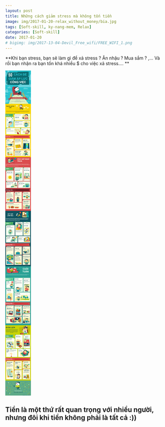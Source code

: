 ```yaml
---
layout: post
title: Những cách giảm stress mà không tốn tiền
image: img/2017-01-20-relax_without_money/bia.jpg
tags: [Soft-skill, ky-nang-mem, Relax]
categories: [Soft-skill]
date: 2017-01-20
# bigimg: img/2017-13-04-Devil_Free_wifi/FREE_WIFI_1.png
---
```



**Khi bạn stress, bạn sẽ làm gì để xả stress ? 
Ăn nhậu ? Mua sắm ? ,...
Và rồi bạn nhận ra bạn tốn khá nhiều $ cho việc xả stress....
**

![FREE_WIFI_1.png](/img/2017-01-20-relax_without_money/50-ways-to-relax-.jpg)


## Tiền là một thứ rất quan trọng với nhiều người, nhưng đôi khi tiền không phải là tất cả :))
